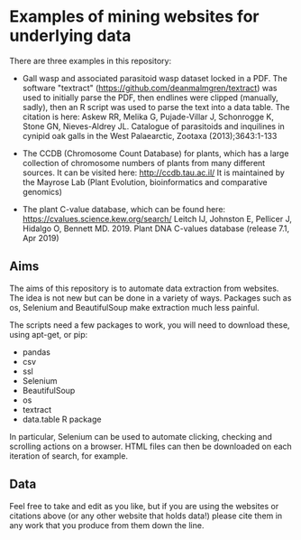 # Examples of mining websites for underlying data

There are three examples in this repository:

- Gall wasp and associated parasitoid wasp dataset locked in a PDF. The software "textract" (https://github.com/deanmalmgren/textract) was used to initially parse the PDF, then endlines were clipped (manually, sadly), then an R script was used to parse the text into a data table. The citation is here:
Askew RR, Melika G, Pujade-Villar J, Schonrogge K, Stone GN, Nieves-Aldrey JL. Catalogue of parasitoids and inquilines in cynipid oak galls in the West Palaearctic, Zootaxa (2013);3643:1-133

- The CCDB (Chromosome Count Database) for plants, which has a large collection of chromosome numbers of plants from many different sources. It can be visited here:
http://ccdb.tau.ac.il/
It is maintained by the Mayrose Lab (Plant Evolution, bioinformatics and comparative genomics)

- The plant C-value database, which can be found here:
https://cvalues.science.kew.org/search/
Leitch IJ, Johnston E, Pellicer J, Hidalgo O, Bennett MD. 2019. Plant DNA C-values database (release 7.1, Apr 2019)

## Aims

The aims of this repository is to automate data extraction from websites. The idea is not new but can be done in a variety of ways. Packages such as os, Selenium and BeautifulSoup make extraction much less painful.

The scripts need a few packages to work, you will need to download these, using apt-get, or pip:
- pandas
- csv
- ssl 
- Selenium
- BeautifulSoup
- os
- textract
- data.table R package

In particular, Selenium can be used to automate clicking, checking and scrolling actions on a browser. HTML files can then be downloaded on each iteration of search, for example.

## Data

Feel free to take and edit as you like, but if you are using the websites or citations above (or any other website that holds data!) please cite them in any work that you produce from them down the line.

